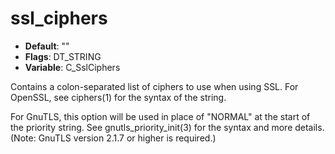 # ssl_ciphers

- **Default**: ""
- **Flags**: DT_STRING
- **Variable**: C_SslCiphers

Contains a colon-separated list of ciphers to use when using SSL.
For OpenSSL, see ciphers(1) for the syntax of the string.

For GnuTLS, this option will be used in place of "NORMAL" at the
start of the priority string.  See gnutls_priority_init(3) for the
syntax and more details. (Note: GnuTLS version 2.1.7 or higher is
required.)

